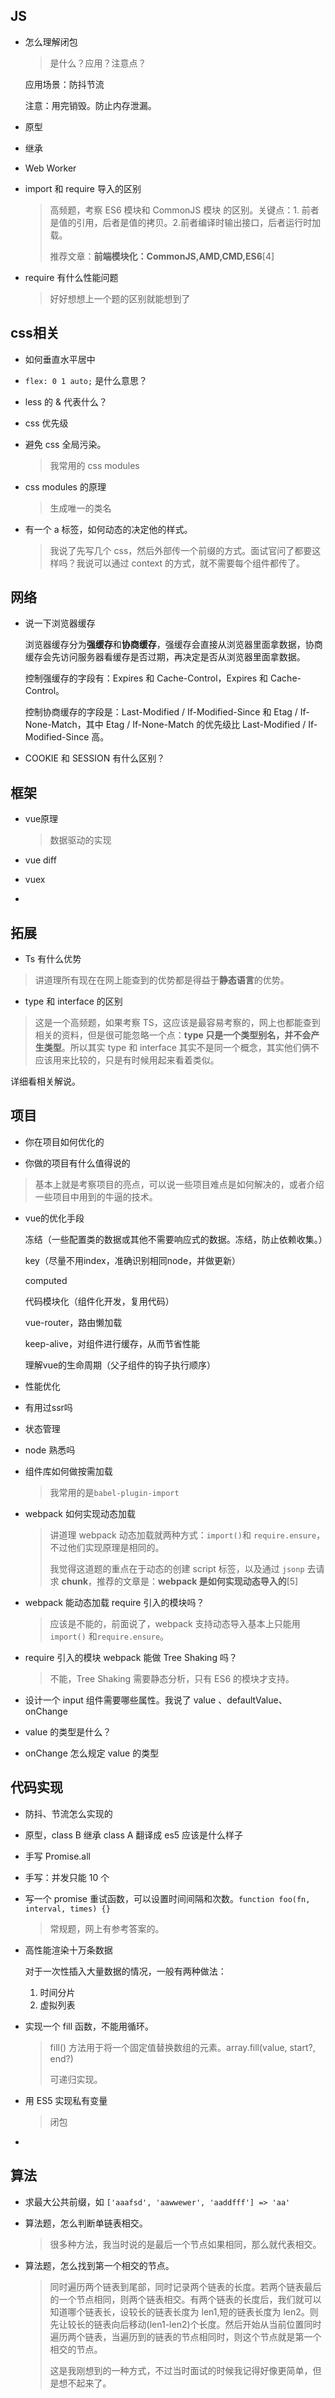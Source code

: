 ## JS

- 怎么理解闭包

  > 是什么？应用？注意点？

  应用场景：防抖节流

  注意：用完销毁。防止内存泄漏。

- 原型

- 继承

- Web Worker

- import 和 require 导入的区别

  > 高频题，考察 ES6 模块和 CommonJS 模块 的区别。关键点：1. 前者是值的引用，后者是值的拷贝。2.前者编译时输出接口，后者运行时加载。
  >
  > 推荐文章：**前端模块化：CommonJS,AMD,CMD,ES6**[4]

- require 有什么性能问题

  > 好好想想上一个题的区别就能想到了





## css相关



- 如何垂直水平居中

- `flex: 0 1 auto;` 是什么意思？

- less 的 & 代表什么？

- css 优先级

- 避免 css 全局污染。

  > 我常用的 css modules

- css modules 的原理

  > 生成唯一的类名

- 有一个 a 标签，如何动态的决定他的样式。

  > 我说了先写几个 css，然后外部传一个前缀的方式。面试官问了都要这样吗？我说可以通过 context 的方式，就不需要每个组件都传了。





## 网络

- 说一下浏览器缓存

  浏览器缓存分为**强缓存**和**协商缓存**，强缓存会直接从浏览器里面拿数据，协商缓存会先访问服务器看缓存是否过期，再决定是否从浏览器里面拿数据。

  控制强缓存的字段有：Expires 和 Cache-Control，Expires 和 Cache-Control。

  控制协商缓存的字段是：Last-Modified / If-Modified-Since 和 Etag / If-None-Match，其中 Etag / If-None-Match 的优先级比 Last-Modified / If-Modified-Since 高。

- COOKIE 和 SESSION 有什么区别？



## 框架

- vue原理

  > 数据驱动的实现

- vue diff
- vuex
- 





## 拓展

- Ts 有什么优势

> 讲道理所有现在在网上能查到的优势都是得益于**静态语言**的优势。

- type 和 interface 的区别

> 这是一个高频题，如果考察 TS，这应该是最容易考察的，网上也都能查到相关的资料，但是很可能忽略一个点：**type 只是一个类型别名，并不会产生类型**。所以其实 type 和 interface 其实不是同一个概念，其实他们俩不应该用来比较的，只是有时候用起来看着类似。

详细看相关解说。





## 项目

- 你在项目如何优化的

- 你做的项目有什么值得说的

> 基本上就是考察项目的亮点，可以说一些项目难点是如何解决的，或者介绍一些项目中用到的牛逼的技术。

- vue的优化手段

  冻结（一些配置类的数据或其他不需要响应式的数据。冻结，防止依赖收集。）

  key（尽量不用index，准确识别相同node，并做更新）

  computed

  代码模块化（组件化开发，复用代码）

  vue-router，路由懒加载

  keep-alive，对组件进行缓存，从而节省性能

  理解vue的生命周期（父子组件的钩子执行顺序）

- 性能优化

- 有用过ssr吗

- 状态管理

- node 熟悉吗

- 组件库如何做按需加载

  > 我常用的是`babel-plugin-import`

- webpack 如何实现动态加载

  > 讲道理 webpack 动态加载就两种方式：`import()`和 `require.ensure`，不过他们实现原理是相同的。
  >
  > 我觉得这道题的重点在于动态的创建 script 标签，以及通过 `jsonp` 去请求 **chunk**，推荐的文章是：**webpack 是如何实现动态导入的**[5]

- webpack 能动态加载 require 引入的模块吗？

  > 应该是不能的，前面说了，webpack 支持动态导入基本上只能用`import()` 和`require.ensure`。

- require 引入的模块 webpack 能做 Tree Shaking 吗？

  > 不能，Tree Shaking 需要静态分析，只有 ES6 的模块才支持。

- 设计一个 input 组件需要哪些属性。我说了 value 、defaultValue、onChange

- value 的类型是什么？

- onChange 怎么规定 value 的类型





## 代码实现

- 防抖、节流怎么实现的

- 原型，class B 继承 class A 翻译成 es5 应该是什么样子

- 手写 Promise.all

- 手写：并发只能 10 个

- 写一个 promise 重试函数，可以设置时间间隔和次数。`function foo(fn, interval, times) {}`

  > 常规题，网上有参考答案的。

- 高性能渲染十万条数据

  对于一次性插入大量数据的情况，一般有两种做法：

  1. 时间分片
  2. 虚拟列表

- 实现一个 fill 函数，不能用循环。

  > fill() 方法用于将一个固定值替换数组的元素。array.fill(value, start?, end?)
  >
  > 可递归实现。

- 用 ES5 实现私有变量

  > 闭包

- 







## 算法

- 求最大公共前缀，如 `['aaafsd', 'aawwewer', 'aaddfff'] => 'aa'`

- 算法题，怎么判断单链表相交。

  > 很多种方法，我当时说的是最后一个节点如果相同，那么就代表相交。

- 算法题，怎么找到第一个相交的节点。

  > 同时遍历两个链表到尾部，同时记录两个链表的长度。若两个链表最后的一个节点相同，则两个链表相交。有两个链表的长度后，我们就可以知道哪个链表长，设较长的链表长度为 len1,短的链表长度为 len2。则先让较长的链表向后移动(len1-len2)个长度。然后开始从当前位置同时遍历两个链表，当遍历到的链表的节点相同时，则这个节点就是第一个相交的节点。
  >
  > 这是我刚想到的一种方式，不过当时面试的时候我记得好像更简单，但是想不起来了。

